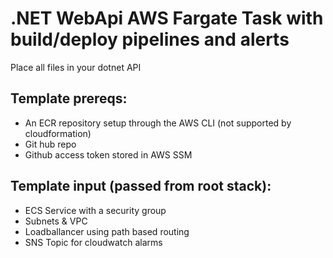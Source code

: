 # .NET WebApi AWS Fargate Task with build/deploy pipelines and alerts

Place all files in your dotnet API 

## Template prereqs:
- An ECR repository setup through the AWS CLI (not supported by cloudformation)
- Git hub repo
- Github access token stored in AWS SSM

## Template input (passed from root stack):
- ECS Service with a security group
- Subnets & VPC
- Loadballancer using path based routing
- SNS Topic for cloudwatch alarms



